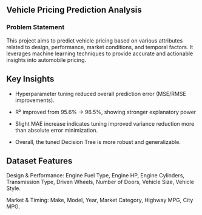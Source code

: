 
## Vehicle Pricing Prediction Analysis


### Problem Statement

This project aims to predict vehicle pricing based on various attributes related to design, performance, market conditions, and temporal factors. It leverages machine learning techniques to provide accurate and actionable insights into automobile pricing.

## Key Insights 

- Hyperparameter tuning reduced overall prediction error (MSE/RMSE improvements).

- R² improved from 95.6% → 96.5%, showing stronger explanatory power

- Slight MAE increase indicates tuning improved variance reduction more than absolute error minimization.

- Overall, the tuned Decision Tree is more robust and generalizable.
  

## Dataset Features

Design & Performance:  Engine Fuel Type, Engine HP, Engine Cylinders, Transmission Type, Driven Wheels, Number of Doors, Vehicle Size, Vehicle Style.

Market & Timing: Make, Model, Year, Market Category, Highway MPG, City MPG.


